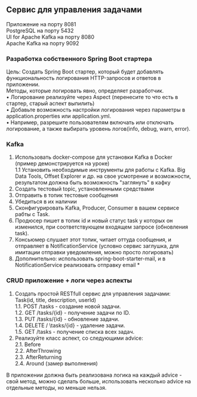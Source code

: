 ## Сервис для управления задачами  

Приложение на порту 8081  
PostgreSQL на порту 5432  
UI for Apache Kafka на порту 8080  
Apache Kafka на порту 9092  

### Разработка собственного Spring Boot стартера  

Цель: Создать Spring Boot стартер, который будет добавлять функциональность логирования HTTP-запросов
и ответов в приложении.  
Методы, которые логировать явно, определяет разработчик.  
• Логирование реализуйте через Aspect (перенесите то что есть в стартер, старый аспект выпилить)  
• Добавьте возможность настройки логирования через параметры в application.properties или application.yml.  
• Например, разрешите пользователям включать или отключать логирование, 
а также выбирать уровень логов(info, debug, warn, error).  


### Kafka

1. Использовать docker-compose для установки Kafka в Docker (пример демонстрируется на уроке)  
   1.1 Установить необходимые инструменты для работы с Kafka. Big Data Tools, Offset Explorer и др.
   на свое усмотрение и возможности, результатом должна быть возможность "заглянуть" в кафку
2. Создать тестовый topic, установленными средствами
3. Отправить в топик тестовые сообщения
4. Убедиться в их наличии
5. Сконфигурировать Kafka, Producer, Consumer в вашем сервисе рабты с Task.
6. Продюсер пишет в топик id и новый статус task у которых он изменился,
   при соответствующем входящем запросе (обновления task).
7. Консьюмер слушает этот топик, читает оттуда сообщения, и отправляет в NotificationService
   (условно сервис заглушка, для имитации отправки уведомления, можно просто логировать)
8. Дополнительно: использовать spring-boot-starter-mail, и в NotificationService реализовать отправку email *
 
### CRUD приложение + логи через аспекты  
1. Создать простой RESTfull сервис для управления задачами:  
Task(id, title, description, userId)  
1.1. POST /tasks - создание новой задачи.  
1.2. GET /tasks/{id} - получение задачи по ID.  
1.3. PUT /tasks/{id} - обновление задачи.  
1.4. DELETE / \tasks/{id} - удаление задачи.  
1.5. GET /tasks - получение списка всех задач.  
2. Реализуйте класс аспект, со следующими advice:  
2.1. Before  
2.2. AfterThrowing  
2.3. AfterReturning  
2.4. Around (замер выполнения)  
  
В приложении должна быть реализована логика на каждый advice - свой метод, можно сделать больше,
использовать несколько advice на отдельные методы, но меньше нельзя.



